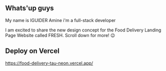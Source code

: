 ## Whats'up guys

My name is IGUIDER Amine i'm a full-stack developer

I am excited to share the new design concept for the Food Delivery Landing Page Website called FRESH. Scroll down for more! 😉

## Deploy on Vercel

https://food-delivery-tau-neon.vercel.app/

<!-- npx create-next-app@latest --typescript ./ -->
<!-- https://react-icons.github.io/react-icons/icons?name=ai -->
<!-- https://dribbble.com/shots/22214942-Food-Delivery-Landing-page-UX-UI-Design -->
